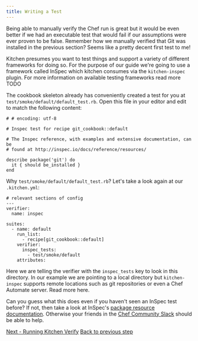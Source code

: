 ```yaml
---
title: Writing a Test
---
```


Being able to manually verify the Chef run is great but it would be even better if we had an executable test that would fail if our assumptions were ever proven to be false. Remember how we manually verified that Git was installed in the previous section? Seems like a pretty decent first test to me!

Kitchen presumes you want to test things and support a variety of different frameworks for doing so. For the purpose of our guide we're going to use a framework called InSpec which kitchen consumes via the `kitchen-inspec` plugin. For more information on available testing frameworks read more TODO

The cookbook skeleton already has conveniently created a test for you at `test/smoke/default/default_test.rb`. Open this file in your editor and edit to match the following content:

~~~
# # encoding: utf-8

# Inspec test for recipe git_cookbook::default

# The Inspec reference, with examples and extensive documentation, can be
# found at http://inspec.io/docs/reference/resources/

describe package('git') do
  it { should be_installed }
end
~~~

Why `test/smoke/default/default_test.rb`? Let's take a look again at our `.kitchen.yml`:

~~~
# relevant sections of config
---
verifier:
  name: inspec

suites:
  - name: default
    run_list:
      - recipe[git_cookbook::default]
    verifier:
      inspec_tests:
        - test/smoke/default
    attributes:
~~~

Here we are telling the verifier with the `inspec_tests` key to look in this directory. In our example we are pointing to a local directory but `kitchen-inspec` supports remote locations such as git repositories or even a Chef Automate server. Read more here.

Can you guess what this does even if you haven't seen an InSpec test before? If not, then take a look at InSpec's [package resource documentation](http://inspec.io/docs/reference/resources/package/). Otherwise your friends in the [Chef Community Slack](http://community-slack.chef.io/) should be able to help.

<div class="sidebar--footer">
<a class="button primary-cta" href="/docs/getting-started/running-verify">Next - Running Kitchen Verify</a>
<a class="sidebar--footer--back" href="/docs/getting-started/manually-verifying">Back to previous step</a>
</div>
